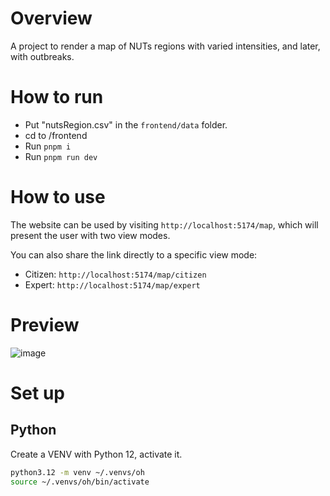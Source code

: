 # Overview
A project to render a map of NUTs regions with varied intensities, and later, with outbreaks.

# How to run
- Put "nutsRegion.csv" in the `frontend/data` folder.
- cd to /frontend
- Run `pnpm i`
- Run `pnpm run dev`

# How to use
The website can be used by visiting `http://localhost:5174/map`, which will present the user with two view modes.

You can also share the link directly to a specific view mode:
- Citizen: `http://localhost:5174/map/citizen`
- Expert:  `http://localhost:5174/map/expert`

# Preview
![image](https://github.com/user-attachments/assets/b7273a78-15a7-4304-88ea-d4b537f7c03e)


# Set up

## Python
Create a VENV with Python 12, activate it.
```bash
python3.12 -m venv ~/.venvs/oh
source ~/.venvs/oh/bin/activate
```